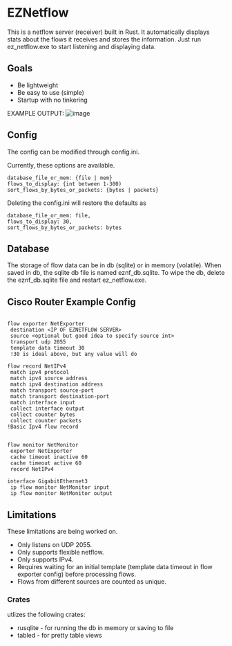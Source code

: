 # EZNetflow
This is a netflow server (receiver) built in Rust. It automatically displays stats about the flows it receives and stores the information.  Just run ez_netflow.exe to start listening and displaying data.

## Goals
- Be lightweight
- Be easy to use (simple)
- Startup with no tinkering
  
EXAMPLE OUTPUT:
![image](https://github.com/user-attachments/assets/e9ff00b1-2bc7-485d-8fe8-336ec1d39ed8)



## Config
The config can be modified through config.ini.

Currently, these options are available.
```
database_file_or_mem: {file | mem}
flows_to_display: {int between 1-300)
sort_flows_by_bytes_or_packets: {bytes | packets}
```
Deleting the config.ini will restore the defaults as 
```
database_file_or_mem: file,
flows_to_display: 30,
sort_flows_by_bytes_or_packets: bytes
```

## Database

The storage of flow data can be in db (sqlite) or in memory (volatile). When saved in db, the sqlite db file is named eznf_db.sqlite. To wipe the db, delete the eznf_db.sqlite file and restart ez_netflow.exe.

## Cisco Router Example Config
```

flow exporter NetExporter
 destination <IP OF EZNETFLOW SERVER>
 source <optional but good idea to specify source int>
 transport udp 2055
 template data timeout 30
 !30 is ideal above, but any value will do

flow record NetIPv4
 match ipv4 protocol
 match ipv4 source address
 match ipv4 destination address
 match transport source-port
 match transport destination-port
 match interface input
 collect interface output
 collect counter bytes
 collect counter packets
!Basic Ipv4 flow record


flow monitor NetMonitor
 exporter NetExporter
 cache timeout inactive 60
 cache timeout active 60
 record NetIPv4

interface GigabitEthernet3
 ip flow monitor NetMonitor input
 ip flow monitor NetMonitor output

```

## Limitations
These limitations are being worked on.
- Only listens on UDP 2055.
- Only supports flexible netflow.
- Only supports IPv4.
- Requires waiting for an initial template (template data timeout in flow exporter config) before processing flows.
- Flows from different sources are counted as unique.

### Crates
utlizes the following crates:
- rusqlite - for running the db in memory or saving to file
- tabled - for pretty table views
